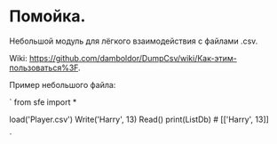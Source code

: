 # Помойка.
Небольшой модуль для лёгкого взаимодействия с файлами .csv.

Wiki: https://github.com/damboldor/DumpCsv/wiki/Как-этим-пользоваться%3F.

Пример небольшого файла:

`
from sfe import *

load('Player.csv')
Write('Harry', 13)
Read()
print(ListDb) # [['Harry', 13]]

`
